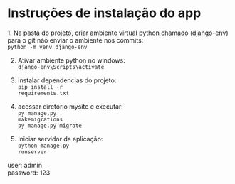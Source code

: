 <h1>Instruções de instalação do app</h1>
1. Na pasta do projeto, criar ambiente virtual python chamado (django-env) para o git não enviar o ambiente nos commits:<br>
<code>python -m venv django-env</code><br>

2. Ativar ambiente python no windows:<br>
<code>django-env\Scripts\activate</code><br>

3. instalar dependencias do projeto:<br>
<code>pip install -r requirements.txt</code><br>

4. acessar diretório mysite e executar:<br>
<code>py manage.py makemigrations</code><br>
<code>py manage.py migrate</code><br>

5. Iniciar servidor da aplicação:<br>
<code>python manage.py runserver</code>

user: admin<br>
password: 123 
